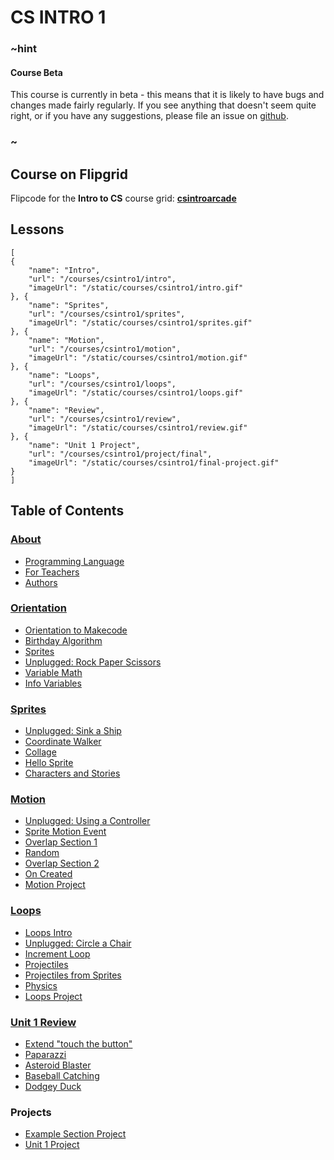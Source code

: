 # CS INTRO 1

### ~hint

#### Course Beta

This course is currently in beta - this means that it is likely to have bugs and changes made fairly regularly. If you see anything that doesn't seem quite right, or if you have any suggestions, please file an issue on [github](https://github.com/microsoft/pxt-arcade).

### ~

## Course on Flipgrid

Flipcode for the **Intro to CS** course grid: **[csintroarcade](https://flipgrid.com/csintroarcade)**

## Lessons

```codecard
[
{
    "name": "Intro",
    "url": "/courses/csintro1/intro",
    "imageUrl": "/static/courses/csintro1/intro.gif"
}, {
    "name": "Sprites",
    "url": "/courses/csintro1/sprites",
    "imageUrl": "/static/courses/csintro1/sprites.gif"
}, {
    "name": "Motion",
    "url": "/courses/csintro1/motion",
    "imageUrl": "/static/courses/csintro1/motion.gif"
}, {
    "name": "Loops",
    "url": "/courses/csintro1/loops",
    "imageUrl": "/static/courses/csintro1/loops.gif"
}, {
    "name": "Review",
    "url": "/courses/csintro1/review",
    "imageUrl": "/static/courses/csintro1/review.gif"
}, {
    "name": "Unit 1 Project",
    "url": "/courses/csintro1/project/final",
    "imageUrl": "/static/courses/csintro1/final-project.gif"
}
]
```

## Table of Contents

### [About](/courses/csintro1/about)

* [Programming Language](/courses/csintro1/about/script)
* [For Teachers](/courses/csintro1/about/teachers)
* [Authors](/courses/csintro1/about/authors)

### [Orientation](/courses/csintro1/intro)

* [Orientation to Makecode](/courses/csintro1/intro/makecode-orientation)
* [Birthday Algorithm](/courses/csintro1/intro/birthday-algorithm)
* [Sprites](/courses/csintro1/intro/sprites)
* [Unplugged: Rock Paper Scissors](/courses/csintro1/intro/unplugged)
* [Variable Math](/courses/csintro1/intro/variable-math)
* [Info Variables](/courses/csintro1/intro/info)

### [Sprites](/courses/csintro1/sprites)

* [Unplugged: Sink a Ship](/courses/csintro1/sprites/unplugged)
* [Coordinate Walker](/courses/csintro1/sprites/coordinate-walker)
* [Collage](/courses/csintro1/sprites/collage)
* [Hello Sprite](/courses/csintro1/sprites/hello-sprite)
* [Characters and Stories](/courses/csintro1/sprites/characters)

### [Motion](/courses/csintro1/motion)

* [Unplugged: Using a Controller](/courses/csintro1/motion/unplugged)
* [Sprite Motion Event](/courses/csintro1/motion/sprite-motion-event)
* [Overlap Section 1](/courses/csintro1/motion/overlap1)
* [Random](/courses/csintro1/motion/random)
* [Overlap Section 2](/courses/csintro1/motion/overlap2)
* [On Created](/courses/csintro1/motion/create-on-create-sprites)
* [Motion Project](/courses/csintro1/motion/project)

### [Loops](/courses/csintro1/loops)

* [Loops Intro](/courses/csintro1/loops/intro)
* [Unplugged: Circle a Chair](/courses/csintro1/loops/unplugged)
* [Increment Loop](/courses/csintro1/loops/increment-loop)
* [Projectiles](/courses/csintro1/loops/projectiles)
* [Projectiles from Sprites](/courses/csintro1/loops/projectile-from)
* [Physics](/courses/csintro1/loops/physics)
* [Loops Project](/courses/csintro1/loops/project)

### [Unit 1 Review](/courses/csintro1/review)

* [Extend "touch the button"](/courses/csintro1/review/touch-the-button)
* [Paparazzi](/courses/csintro1/review/paparazzi)
* [Asteroid Blaster](/courses/csintro1/review/asteroid-blaster)
* [Baseball Catching](/courses/csintro1/review/baseball-catching)
* [Dodgey Duck](/courses/csintro1/review/dodgey-duck)

### Projects

* [Example Section Project](/courses/csintro1/project/example)
* [Unit 1 Project](/courses/csintro1/project/final)
